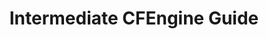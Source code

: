 ---
layout: default
title: Intermediate CFEngine Guide
categories: [How to Guides, Intermediate CFEngine Guide]
published: true
sorting: 10
alias: how-to-guides-intermediate-cfengine.html
---